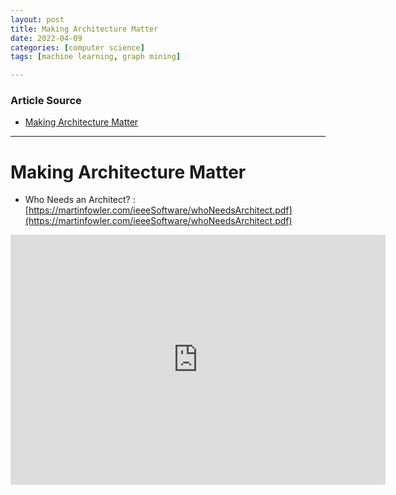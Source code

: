 ```yaml
---
layout: post
title: Making Architecture Matter
date: 2022-04-09
categories: [computer science]
tags: [machine learning, graph mining]

---
```


### Article Source

* [Making Architecture Matter](https://www.youtube.com/watch?v=Moo4-KR5qNg)


---

# Making Architecture Matter

* Who Needs an Architect? : [https://martinfowler.com/ieeeSoftware/whoNeedsArchitect.pdf](https://martinfowler.com/ieeeSoftware/whoNeedsArchitect.pdf)

<iframe width="600" height="400" src="https://www.youtube.com/embed/4E1BHTvhB7Y" title="YouTube video player" frameborder="0" allow="accelerometer; autoplay; clipboard-write; encrypted-media; gyroscope; picture-in-picture" allowfullscreen></iframe>